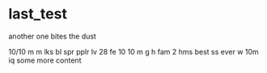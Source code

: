 # last_test
another one bites the dust

10/10 m m lks
bl spr pplr
lv 28 fe
10 10 m g h fam
2 hms
best ss ever w 10m iq
some more content
